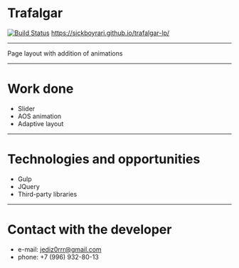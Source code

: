 # **Trafalgar**
[![Build Status](https://travis-ci.org/greenkeeperio/website.svg?branch=master)](https://sickboyrari.github.io/trafalgar-lp/)
https://sickboyrari.github.io/trafalgar-lp/
___
Page layout with addition of animations
___
# Work done #
* Slider
* AOS animation
* Adaptive layout
___
# Technologies and opportunities #
* Gulp
* JQuery
* Third-party libraries
___
# Contact with the developer #
* e-mail: jediz0rrr@gmail.com
* phone: +7 (996) 932-80-13
